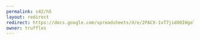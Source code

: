 ```yaml
---
permalink: s42/h5
layout: redirect
redirect: https://docs.google.com/spreadsheets/d/e/2PACX-1vT7jid0OIHgoTFPO2uxLQ4s-gK26hkuAm-7ET_v4MgiHW8kKvXKgrFlu3XKKholSlnbrXbvRrqc6b3o/pubhtml
owner: truffles
---
```

